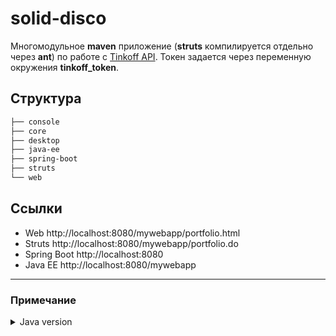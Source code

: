 # solid-disco

Многомодульное **maven** приложение (**struts** компилируется отдельно через **ant**) по работе с [Tinkoff API](https://github.com/RussianInvestments/invest-api-java-sdk).
Токен задается через переменную окружения **tinkoff_token**.

## Структура

```bash
├── console
├── core
├── desktop
├── java-ee
├── spring-boot
├── struts
└── web
```
## Ссылки

* Web http://localhost:8080/mywebapp/portfolio.html
* Struts http://localhost:8080/mywebapp/portfolio.do
* Spring Boot http://localhost:8080
* Java EE http://localhost:8080/mywebapp

---
### Примечание
<details>
  <summary>Java version</summary>
- Java 1.2 uses major version 46
- Java 1.3 uses major version 47
- Java 1.4 uses major version 48
- Java 5 uses major version 49
- Java 6 uses major version 50
- Java 7 uses major version 51
- Java 8 uses major version 52
- Java 9 uses major version 53
- Java 10 uses major version 54
- Java 11 uses major version 55
- Java 12 uses major version 56
- Java 13 uses major version 57
- Java 14 uses major version 58
- Java 15 uses major version 59
- Java 16 uses major version 60
- Java 17 uses major version 61
- Java 18 uses major version 62
- Java 19 uses major version 63
</details>

